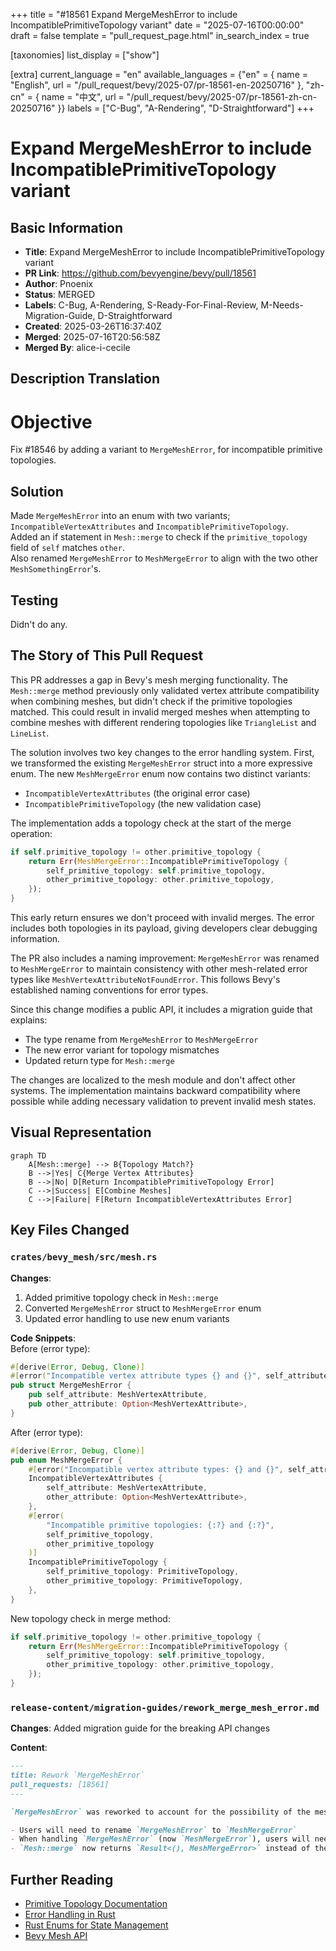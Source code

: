 +++
title = "#18561 Expand MergeMeshError to include IncompatiblePrimitiveTopology variant"
date = "2025-07-16T00:00:00"
draft = false
template = "pull_request_page.html"
in_search_index = true

[taxonomies]
list_display = ["show"]

[extra]
current_language = "en"
available_languages = {"en" = { name = "English", url = "/pull_request/bevy/2025-07/pr-18561-en-20250716" }, "zh-cn" = { name = "中文", url = "/pull_request/bevy/2025-07/pr-18561-zh-cn-20250716" }}
labels = ["C-Bug", "A-Rendering", "D-Straightforward"]
+++

# Expand MergeMeshError to include IncompatiblePrimitiveTopology variant

## Basic Information
- **Title**: Expand MergeMeshError to include IncompatiblePrimitiveTopology variant
- **PR Link**: https://github.com/bevyengine/bevy/pull/18561
- **Author**: Pnoenix
- **Status**: MERGED
- **Labels**: C-Bug, A-Rendering, S-Ready-For-Final-Review, M-Needs-Migration-Guide, D-Straightforward
- **Created**: 2025-03-26T16:37:40Z
- **Merged**: 2025-07-16T20:56:58Z
- **Merged By**: alice-i-cecile

## Description Translation
# Objective

Fix #18546 by adding a variant to `MergeMeshError`, for incompatible primitive topologies.

## Solution

Made `MergeMeshError` into an enum with two variants; `IncompatibleVertexAttributes` and `IncompatiblePrimitiveTopology`.  
Added an if statement in `Mesh::merge` to check if the `primitive_topology` field of `self` matches `other`.  
Also renamed `MergeMeshError` to `MeshMergeError` to align with the two other `MeshSomethingError`'s.

## Testing

Didn't do any.

## The Story of This Pull Request

This PR addresses a gap in Bevy's mesh merging functionality. The `Mesh::merge` method previously only validated vertex attribute compatibility when combining meshes, but didn't check if the primitive topologies matched. This could result in invalid merged meshes when attempting to combine meshes with different rendering topologies like `TriangleList` and `LineList`.

The solution involves two key changes to the error handling system. First, we transformed the existing `MergeMeshError` struct into a more expressive enum. The new `MeshMergeError` enum now contains two distinct variants:
- `IncompatibleVertexAttributes` (the original error case)
- `IncompatiblePrimitiveTopology` (the new validation case)

The implementation adds a topology check at the start of the merge operation:

```rust
if self.primitive_topology != other.primitive_topology {
    return Err(MeshMergeError::IncompatiblePrimitiveTopology {
        self_primitive_topology: self.primitive_topology,
        other_primitive_topology: other.primitive_topology,
    });
}
```

This early return ensures we don't proceed with invalid merges. The error includes both topologies in its payload, giving developers clear debugging information.

The PR also includes a naming improvement: `MergeMeshError` was renamed to `MeshMergeError` to maintain consistency with other mesh-related error types like `MeshVertexAttributeNotFoundError`. This follows Bevy's established naming conventions for error types.

Since this change modifies a public API, it includes a migration guide that explains:
- The type rename from `MergeMeshError` to `MeshMergeError`
- The new error variant for topology mismatches
- Updated return type for `Mesh::merge`

The changes are localized to the mesh module and don't affect other systems. The implementation maintains backward compatibility where possible while adding necessary validation to prevent invalid mesh states.

## Visual Representation

```mermaid
graph TD
    A[Mesh::merge] --> B{Topology Match?}
    B -->|Yes| C{Merge Vertex Attributes}
    B -->|No| D[Return IncompatiblePrimitiveTopology Error]
    C -->|Success| E[Combine Meshes]
    C -->|Failure| F[Return IncompatibleVertexAttributes Error]
```

## Key Files Changed

### `crates/bevy_mesh/src/mesh.rs`
**Changes**:  
1. Added primitive topology check in `Mesh::merge`  
2. Converted `MergeMeshError` struct to `MeshMergeError` enum  
3. Updated error handling to use new enum variants  

**Code Snippets**:  
Before (error type):
```rust
#[derive(Error, Debug, Clone)]
#[error("Incompatible vertex attribute types {} and {}", self_attribute.name, other_attribute.map(|a| a.name).unwrap_or("None"))]
pub struct MergeMeshError {
    pub self_attribute: MeshVertexAttribute,
    pub other_attribute: Option<MeshVertexAttribute>,
}
```

After (error type):
```rust
#[derive(Error, Debug, Clone)]
pub enum MeshMergeError {
    #[error("Incompatible vertex attribute types: {} and {}", self_attribute.name, other_attribute.map(|a| a.name).unwrap_or("None"))]
    IncompatibleVertexAttributes {
        self_attribute: MeshVertexAttribute,
        other_attribute: Option<MeshVertexAttribute>,
    },
    #[error(
        "Incompatible primitive topologies: {:?} and {:?}",
        self_primitive_topology,
        other_primitive_topology
    )]
    IncompatiblePrimitiveTopology {
        self_primitive_topology: PrimitiveTopology,
        other_primitive_topology: PrimitiveTopology,
    },
}
```

New topology check in merge method:
```rust
if self.primitive_topology != other.primitive_topology {
    return Err(MeshMergeError::IncompatiblePrimitiveTopology {
        self_primitive_topology: self.primitive_topology,
        other_primitive_topology: other.primitive_topology,
    });
}
```

### `release-content/migration-guides/rework_merge_mesh_error.md`
**Changes**: Added migration guide for the breaking API changes  

**Content**:
```markdown
---
title: Rework `MergeMeshError`
pull_requests: [18561]
---

`MergeMeshError` was reworked to account for the possibility of the meshes being merged having two different `PrimitiveTopology`'s, and was renamed to `MeshMergeError` to align with the naming of other mesh errors.

- Users will need to rename `MergeMeshError` to `MeshMergeError`
- When handling `MergeMeshError` (now `MeshMergeError`), users will need to account for the new `IncompatiblePrimitiveTopology` variant, as it has been changed from a struct to an enum
- `Mesh::merge` now returns `Result<(), MeshMergeError>` instead of the previous `Result<(), MergeMeshError>`
```

## Further Reading
- [Primitive Topology Documentation](https://docs.rs/bevy_render/latest/bevy_render/mesh/enum.PrimitiveTopology.html)  
- [Error Handling in Rust](https://doc.rust-lang.org/book/ch09-00-error-handling.html)  
- [Rust Enums for State Management](https://doc.rust-lang.org/book/ch06-01-defining-an-enum.html)  
- [Bevy Mesh API](https://docs.rs/bevy_render/latest/bevy_render/mesh/struct.Mesh.html)